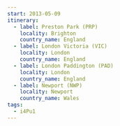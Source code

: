 ```yaml
---
start: 2013-05-09
itinerary:
  - label: Preston Park (PRP)
    locality: Brighton
    country_name: England
  - label: London Victoria (VIC)
    locality: London
    country_name: England
  - label: London Paddington (PAD)
    locality: London
    country_name: England
  - label: Newport (NWP)
    locality: Newport
    country_name: Wales
tags:
  - i4Pu1
---
```

